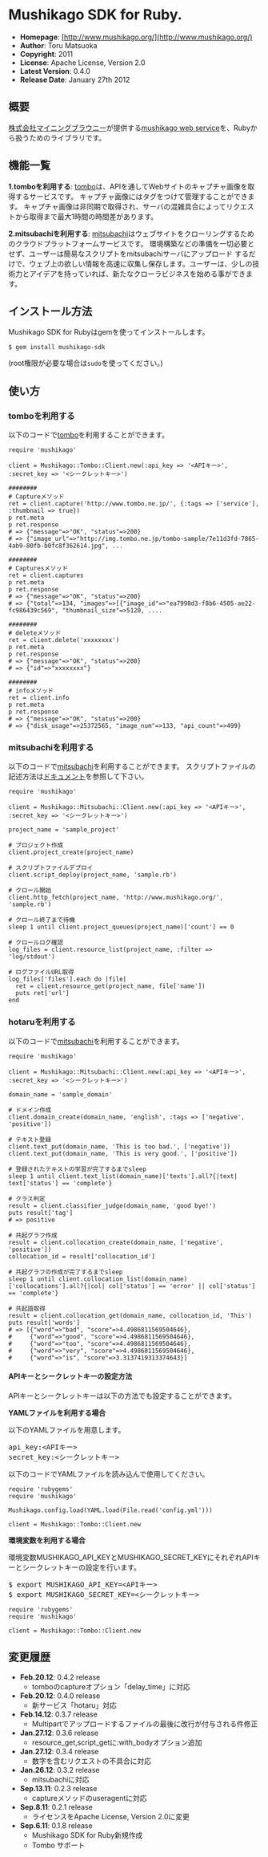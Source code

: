 Mushikago SDK for Ruby.
=======================

- **Homepage**:        [http://www.mushikago.org/](http://www.mushikago.org/)
- **Author**:          Toru Matsuoka
- **Copyright**:       2011
- **License**:         Apache License, Version 2.0
- **Latest Version**:  0.4.0
- **Release Date**:    January 27th 2012


概要
----

[株式会社マイニングブラウニー](http://www.miningbrownie.co.jp/)が提供する[mushikago web service](http://www.mushikago.org/)を、Rubyから扱うためのライブラリです。


機能一覧
--------

**1.tomboを利用する**: [tombo](http://www.tombo.ne.jp/)は、APIを通してWebサイトのキャプチャ画像を取得するサービスです。
キャプチャ画像にはタグをつけて管理することができます。
キャプチャ画像は非同期で取得され、サーバの混雑具合によってリクエストから取得まで最大1時間の時間差があります。

**2.mitsubachiを利用する**: [mitsubachi](http://www.mushikago.org/mitsubachi/)はウェブサイトをクローリングするためのクラウドプラットフォームサービスです。
環境構築などの準備を一切必要とせず、ユーザーは簡易なスクリプトをmitsubachiサーバにアップロード するだけで、ウェブ上の欲しい情報を高速に収集し保存します。ユーザーは、少しの技術力とアイデアを持っていれば、新たなクローラビジネスを始める事ができます。


インストール方法
----------------

Mushikago SDK for Rubyはgemを使ってインストールします。

    $ gem install mushikago-sdk

(root権限が必要な場合は`sudo`を使ってください。)


使い方
------

### tomboを利用する

以下のコードで[tombo](http://www.tombo.ne.jp/)を利用することができます。

    require 'mushikago'

    client = Mushikago::Tombo::Client.new(:api_key => '<APIキー>', :secret_key => '<シークレットキー>')

    ########
    # Captureメソッド
    ret = client.capture('http://www.tombo.ne.jp/', {:tags => ['service'], :thumbnail => true})
    p ret.meta
    p ret.response
    # => {"message"=>"OK", "status"=>200} 
    # => {"image_url"=>"http://img.tombo.ne.jp/tombo-sample/7e11d3fd-7865-4ab9-80fb-b0fc8f362614.jpg", ...

    ########
    # Capturesメソッド
    ret = client.captures
    p ret.meta
    p ret.response
    # => {"message"=>"OK", "status"=>200} 
    # => {"total"=>134, "images"=>[{"image_id"=>"ea7998d3-f8b6-4505-ae22-fc986439c569", "thumbnail_size"=>5120, ....

    ########
    # deleteメソッド
    ret = client.delete('xxxxxxxx')
    p ret.meta
    p ret.response
    # => {"message"=>"OK", "status"=>200} 
    # => {"id"=>"xxxxxxxx"}

    ########
    # infoメソッド
    ret = client.info
    p ret.meta
    p ret.response
    # => {"message"=>"OK", "status"=>200} 
    # => {"disk_usage"=>25372565, "image_num"=>133, "api_count"=>499}

### mitsubachiを利用する

以下のコードで[mitsubachi](http://www.mushikago.org/mitsubachi/)を利用することができます。
スクリプトファイルの記述方法は[ドキュメント](http://www.mushikago.org/mitsubachi/dev/doc/deploy/)を参照して下さい。

    require 'mushikago'
    
    client = Mushikago::Mitsubachi::Client.new(:api_key => '<APIキー>', :secret_key => '<シークレットキー>')
    
    project_name = 'sample_project'
    
    # プロジェクト作成
    client.project_create(project_name)
    
    # スクリプトファイルデプロイ
    client.script_deploy(project_name, 'sample.rb')
    
    # クロール開始
    client.http_fetch(project_name, 'http://www.mushikago.org/', 'sample.rb')
    
    # クロール終了まで待機
    sleep 1 until client.project_queues(project_name)['count'] == 0
    
    # クロールログ確認
    log_files = client.resource_list(project_name, :filter => 'log/stdout')
    
    # ログファイルURL取得
    log_files['files'].each do |file|
      ret = client.resource_get(project_name, file['name'])
      puts ret['url']
    end

### hotaruを利用する

以下のコードで[mitsubachi](http://www.mushikago.org/mitsubachi/)を利用することができます。

    require 'mushikago'
    
    client = Mushikago::Mitsubachi::Client.new(:api_key => '<APIキー>', :secret_key => '<シークレットキー>')
    
    domain_name = 'sample_domain'
    
    # ドメイン作成
    client.domain_create(domain_name, 'english', :tags => ['negative', 'positive'])
    
    # テキスト登録
    client.text_put(domain_name, 'This is too bad.', ['negative'])
    client.text_put(domain_name, 'This is very good.', ['positive'])
    
    # 登録されたテキストの学習が完了するまでsleep
    sleep 1 until client.text_list(domain_name)['texts'].all?{|text| text['status'] == 'complete'}
    
    # クラス判定
    result = client.classifier_judge(domain_name, 'good bye!')
    puts result['tag']
    # => positive
    
    # 共起グラフ作成
    result = client.collocation_create(domain_name, ['negative', 'positive'])
    collocation_id = result['collocation_id']
    
    # 共起グラフの作成が完了するまでsleep
    sleep 1 until client.collocation_list(domain_name)['collocations'].all?{|col| col['status'] == 'error' || col['status'] == 'complete'}
    
    # 共起語取得
    result = client.collocation_get(domain_name, collocation_id, 'This')
    puts result['words']
    # => [{"word"=>"bad", "score"=>4.4986811569504646},
    #     {"word"=>"good", "score"=>4.4986811569504646},
    #     {"word"=>"too", "score"=>4.4986811569504646},
    #     {"word"=>"very", "score"=>4.4986811569504646},
    #     {"word"=>"is", "score"=>3.3137419313374643}]


#### APIキーとシークレットキーの設定方法

APIキーとシークレットキーは以下の方法でも設定することができます。

**YAMLファイルを利用する場合**

以下のYAMLファイルを用意します。

<pre class="code">
api_key:&lt;APIキー&gt;
secret_key:&lt;シークレットキー&gt;
</pre>

以下のコードでYAMLファイルを読み込んで使用してください。

    require 'rubygems'
    require 'mushikago'

    Mushikago.config.load(YAML.load(File.read('config.yml')))

    client = Mushikago::Tombo::Client.new

**環境変数を利用する場合**

環境変数MUSHIKAGO_API_KEYとMUSHIKAGO_SECRET_KEYにそれぞれAPIキーとシークレットキーの設定を行います。

<pre class="code">
$ export MUSHIKAGO_API_KEY=&lt;APIキー&gt;
$ export MUSHIKAGO_SECRET_KEY=&lt;シークレットキー&gt;
</pre>

    require 'rubygems'
    require 'mushikago'

    client = Mushikago::Tombo::Client.new


変更履歴
--------

- **Feb.20.12**: 0.4.2 release
  - tomboのcaptureオプション「delay_time」に対応
- **Feb.20.12**: 0.4.0 release
  - 新サービス「hotaru」対応
- **Feb.14.12**: 0.3.7 release
  - Multipartでアップロードするファイルの最後に改行が付与される件修正
- **Jan.27.12**: 0.3.6 release
  - resource_get,script_getに:with_bodyオプション追加
- **Jan.27.12**: 0.3.4 release
  - 数字を含むリクエストの不具合に対応
- **Jan.26.12**: 0.3.2 release
  - mitsubachiに対応
- **Sep.13.11**: 0.2.3 release
  - captureメソッドのuseragentに対応
- **Sep.8.11**: 0.2.1 release
  - ライセンスをApache License, Version 2.0に変更
- **Sep.6.11**: 0.1.8 release
  - Mushikago SDK for Ruby新規作成
  - Tombo サポート

